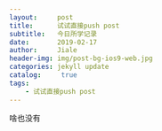 ```yaml
---
layout:     post
title:      试试直接push post
subtitle:   今日所学记录
date:       2019-02-17
author:     Jiale
header-img: img/post-bg-ios9-web.jpg
categories: jekyll update
catalog: 	 true
tags:
    - 试试直接push post
---
```

啥也没有